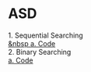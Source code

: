 # ASD
<a>1. Sequential Searching</a><br>
<a href="sequential searching">&nbsp a. Code</a><br>
<a>2. Binary Searching</a><br>
<a href="binary searching">a. Code</a>
